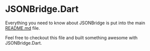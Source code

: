 # JSONBridge.Dart

Everything you need to know about JSONBridge is put into the main [README.md](../README.md) file.

Feel free to checkout this file and built something awesome with JSONBridge.Dart.